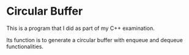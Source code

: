 # Circular Buffer

This is a program that I did as part of my C++ examination.

Its function is to generate a circular buffer with enqueue and dequeue functionalities.
